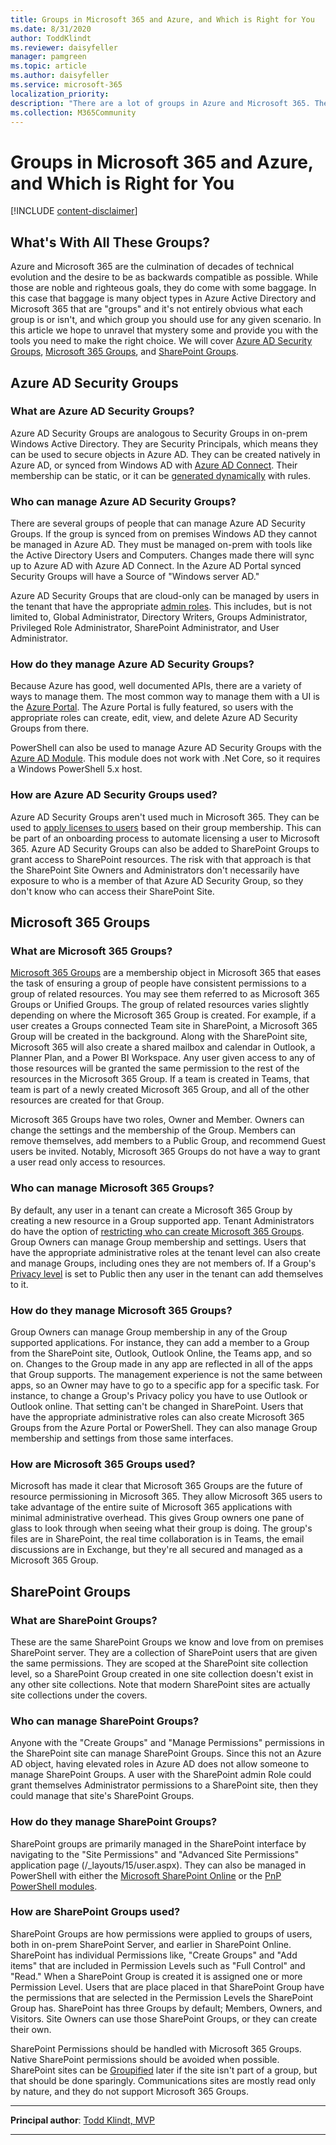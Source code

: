 ```yaml
---
title: Groups in Microsoft 365 and Azure, and Which is Right for You
ms.date: 8/31/2020
author: ToddKlindt
ms.reviewer: daisyfeller
manager: pamgreen
ms.topic: article
ms.author: daisyfeller
ms.service: microsoft-365
localization_priority: 
description: "There are a lot of groups in Azure and Microsoft 365. They can be confusing. This article explains them so you can figure out which one is best for you."
ms.collection: M365Community
---
```


# Groups in Microsoft 365 and Azure, and Which is Right for You

[!INCLUDE [content-disclaimer](includes/content-disclaimer.md)]

## What's With All These Groups?

Azure and Microsoft 365 are the culmination of decades of technical evolution and the desire to be as backwards compatible as possible. While those are noble and righteous goals, they do come with some baggage. In this case that baggage is many object types in Azure Active Directory and Microsoft 365 that are "groups" and it's not entirely obvious what each group is or isn't, and which group you should use for any given scenario. In this article we hope to unravel that mystery some and provide you with the tools you need to make the right choice. We will cover [Azure AD Security Groups](#azure-ad-security-groups), [Microsoft 365 Groups](#microsoft-365-groups), and [SharePoint Groups](#sharepoint-groups).

## Azure AD Security Groups

### What are Azure AD Security Groups?

Azure AD Security Groups are analogous to Security Groups in on-prem Windows Active Directory. They are Security Principals, which means they can be used to secure objects in Azure AD. They can be created natively in Azure AD, or synced from Windows AD with [Azure AD Connect](/azure/active-directory/cloud-sync/what-is-cloud-sync). Their membership can be static, or it can be [generated dynamically](/azure/active-directory/users-groups-roles/groups-create-rule) with rules.

### Who can manage Azure AD Security Groups?

There are several groups of people that can manage Azure AD Security Groups. If the group is synced from on premises Windows AD they cannot be managed in Azure AD. They must be managed on-prem with tools like the Active Directory Users and Computers. Changes made there will sync up to Azure AD with Azure AD Connect. In the Azure AD Portal synced Security Groups will have a Source of "Windows server AD."

Azure AD Security Groups that are cloud-only can be managed by users in the tenant that have the appropriate [admin roles](/azure/active-directory/users-groups-roles/directory-assign-admin-roles). This includes, but is not limited to, Global Administrator, Directory Writers, Groups Administrator, Privileged Role Administrator, SharePoint Administrator, and User Administrator.

### How do they manage Azure AD Security Groups?

Because Azure has good, well documented APIs, there are a variety of ways to manage them. The most common way to manage them with a UI is the [Azure Portal](/azure/active-directory/fundamentals/active-directory-groups-create-azure-portal). The Azure Portal is fully featured, so users with the appropriate roles can create, edit, view, and delete Azure AD Security Groups from there.

PowerShell can also be used to manage Azure AD Security Groups with the [Azure AD Module](/azure/active-directory/users-groups-roles/groups-settings-v2-cmdlets). This module does not work with .Net Core, so it requires a Windows PowerShell 5.x host.

### How are Azure AD Security Groups used?

Azure AD Security Groups aren't used much in Microsoft 365. They can be used to [apply licenses to users](/azure/active-directory/users-groups-roles/licensing-groups-assign) based on their group membership. This can be part of an onboarding process to automate licensing a user to Microsoft 365. Azure AD Security Groups can also be added to SharePoint Groups to grant access to SharePoint resources. The risk with that approach is that the SharePoint Site Owners and Administrators don't necessarily have exposure to who is a member of that Azure AD Security Group, so they don't know who can access their SharePoint Site.

## Microsoft 365 Groups

### What are Microsoft 365 Groups?

[Microsoft 365 Groups](/microsoft-365/admin/create-groups/office-365-groups) are a membership object in Microsoft 365 that eases the task of ensuring a group of people have consistent permissions to a group of related resources. You may see them referred to as Microsoft 365 Groups or Unified Groups. The group of related resources varies slightly depending on where the Microsoft 365 Group is created. For example, if a user creates a Groups connected Team site in SharePoint, a Microsoft 365 Group will be created in the background. Along with the SharePoint site, Microsoft 365 will also create a shared mailbox and calendar in Outlook, a Planner Plan, and a Power BI Workspace. Any user given access to any of those resources will be granted the same permission to the rest of the resources in the Microsoft 365 Group. If a team is created in Teams, that team is part of a newly created Microsoft 365 Group, and all of the other resources are created for that Group.

Microsoft 365 Groups have two roles, Owner and Member. Owners can change the settings and the membership of the Group. Members can remove themselves, add members to a Public Group, and recommend Guest users be invited. Notably, Microsoft 365 Groups do not have a way to grant a user read only access to resources.

### Who can manage Microsoft 365 Groups?

By default, any user in a tenant can create a Microsoft 365 Group by creating a new resource in a Group supported app. Tenant Administrators do have the option of [restricting who can create Microsoft 365 Groups](/microsoft-365/solutions/manage-creation-of-groups). Group Owners can manage Group membership and settings. Users that have the appropriate administrative roles at the tenant level can also create and manage Groups, including ones they are not members of. If a Group's [Privacy level](https://support.microsoft.com/office/make-microsoft-365-groups-public-or-private-c0a991b3-9c56-48b8-bf0f-05530f836b1b) is set to Public then any user in the tenant can add themselves to it.

### How do they manage Microsoft 365 Groups?

Group Owners can manage Group membership in any of the Group supported applications. For instance, they can add a member to a Group from the SharePoint site, Outlook, Outlook Online, the Teams app, and so on. Changes to the Group made in any app are reflected in all of the apps that Group supports. The management experience is not the same between apps, so an Owner may have to go to a specific app for a specific task. For instance, to change a Group's Privacy policy you have to use Outlook or Outlook online. That setting can't be changed in SharePoint. Users that have the appropriate administrative roles can also create Microsoft 365 Groups from the Azure Portal or PowerShell. They can also manage Group membership and settings from those same interfaces.

### How are Microsoft 365 Groups used?

Microsoft has made it clear that Microsoft 365 Groups are the future of resource permissioning in Microsoft 365. They allow Microsoft 365 users to take advantage of the entire suite of Microsoft 365 applications with minimal administrative overhead. This gives Group owners one pane of glass to look through when seeing what their group is doing. The group's files are in SharePoint, the real time collaboration is in Teams, the email discussions are in Exchange, but they're all secured and managed as a Microsoft 365 Group.

## SharePoint Groups

### What are SharePoint Groups?

These are the same SharePoint Groups we know and love from on premises SharePoint server. They are a collection of SharePoint users that are given the same permissions. They are scoped at the SharePoint site collection level, so a SharePoint Group created in one site collection doesn't exist in any other site collections. Note that modern SharePoint sites are actually site collections under the covers.

### Who can manage SharePoint Groups?

Anyone with the "Create Groups" and "Manage Permissions" permissions in the SharePoint site can manage SharePoint Groups. Since this not an Azure AD object, having elevated roles in Azure AD does not allow someone to manage SharePoint Groups. A user with the SharePoint admin Role could grant themselves Administrator permissions to a SharePoint site, then they could manage that site's SharePoint Groups.

### How do they manage SharePoint Groups?

SharePoint groups are primarily managed in the SharePoint interface by navigating to the "Site Permissions" and "Advanced Site Permissions" application page (/_layouts/15/user.aspx). They can also be managed in PowerShell with either the [Microsoft SharePoint Online](https://www.powershellgallery.com/packages/Microsoft.Online.SharePoint.PowerShell) or the [PnP PowerShell modules](https://www.powershellgallery.com/packages/SharePointPnPPowerShellOnline/).

### How are SharePoint Groups used?

SharePoint Groups are how permissions were applied to groups of users, both in on-prem SharePoint Server, and earlier in SharePoint Online. SharePoint has individual Permissions like, "Create Groups" and "Add items" that are included in Permission Levels such as "Full Control" and "Read." When a SharePoint Group is created it is assigned one or more Permission Level. Users that are place placed in that SharePoint Group have the permissions that are selected in the Permission Levels the SharePoint Group has. SharePoint has three Groups by default; Members, Owners, and Visitors. Site Owners can use those SharePoint Groups, or they can create their own.

SharePoint Permissions should be handled with Microsoft 365 Groups. Native SharePoint permissions should be avoided when possible. SharePoint sites can be [Groupified](/sharepoint/dev/features/groupify/groupify-overview) later if the site isn't part of a group, but that should be done sparingly. Communications sites are mostly read only by nature, and they do not support Microsoft 365 Groups.

---

**Principal author**: [Todd Klindt, MVP](https://www.linkedin.com/in/toddklindt/)

---
